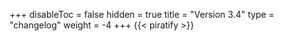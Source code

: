 +++
disableToc = false
hidden = true
title = "Version 3.4"
type = "changelog"
weight = -4
+++
{{< piratify >}}
